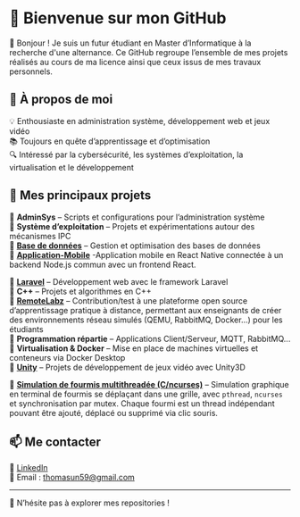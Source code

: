 # 🚀 Bienvenue sur mon GitHub 

👋 Bonjour ! Je suis un futur étudiant en Master d’Informatique à la recherche d'une alternance. Ce GitHub regroupe l’ensemble de mes projets réalisés au cours de ma licence ainsi que ceux issus de mes travaux personnels.


## 📌 À propos de moi

💡 Enthousiaste en administration système, développement web et jeux vidéo  
📚 Toujours en quête d’apprentissage et d’optimisation  
🔍 Intéressé par la cybersécurité, les systèmes d’exploitation, la virtualisation et le développement  

## 📂 Mes principaux projets

🔹 **AdminSys** – Scripts et configurations pour l’administration système  
🔹 **Système d’exploitation** – Projets et expérimentations autour des mécanismes IPC  
🔹 **[Base de données](https://github.com/thomaslahely/ProjetBDCabinetConseil)** – Gestion et optimisation des bases de données  
🔹 **[Application-Mobile](https://github.com/thomaslahely/ReactNatQuest)** -Application mobile en React Native connectée à un backend Node.js commun avec un frontend React.

🔹 **[Laravel](https://github.com/thomaslahely/Olympique)** – Développement web avec le framework Laravel  
🔹 **C++** – Projets et algorithmes en C++  
🔹 **[RemoteLabz](https://github.com/thomaslahely/ProjetTER)** – Contribution/test à une plateforme open source d’apprentissage pratique à distance, permettant aux enseignants de créer des environnements réseau simulés (QEMU, RabbitMQ, Docker…) pour les étudiants  
🔹 **Programmation répartie** – Applications Client/Serveur, MQTT, RabbitMQ...  
🔹 **Virtualisation & Docker** – Mise en place de machines virtuelles et conteneurs via Docker Desktop  
🔹 **[Unity](https://github.com/thomaslahely/Unity)** – Projets de développement de jeux vidéo avec Unity3D 

🔹 **[Simulation de fourmis multithreadée (C/ncurses)](ncurses-fourmis-simulation)** – Simulation graphique en terminal de fourmis se déplaçant dans une grille, avec `pthread`, `ncurses` et synchronisation par mutex. Chaque fourmi est un thread indépendant pouvant être ajouté, déplacé ou supprimé via clic souris.


## 📫 Me contacter

💼 [LinkedIn](https://www.linkedin.com/in/thomas-lahely-7a198336b/)  
📧 Email : [thomasun59@gmail.com](mailto:thomasun59@gmail.com)

---

🧭 N’hésite pas à explorer mes repositories  !
